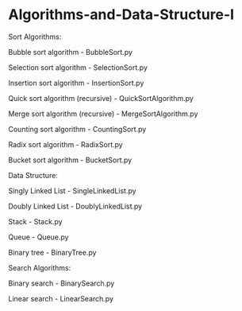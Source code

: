 # Algorithms-and-Data-Structure-I


Sort Algorithms:

Bubble sort algorithm - BubbleSort.py

Selection sort algorithm - SelectionSort.py

Insertion sort algorithm - InsertionSort.py

Quick sort algorithm (recursive) - QuickSortAlgorithm.py

Merge sort algorithm (recursive) - MergeSortAlgorithm.py

Counting sort algorithm - CountingSort.py

Radix sort algorithm - RadixSort.py

Bucket sort algorithm - BucketSort.py



Data Structure:

Singly Linked List - SingleLinkedList.py

Doubly Linked List - DoublyLinkedList.py

Stack - Stack.py

Queue - Queue.py

Binary tree - BinaryTree.py



Search Algorithms:

Binary search - BinarySearch.py

Linear search - LinearSearch.py



